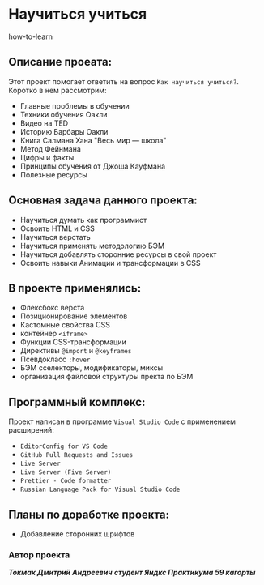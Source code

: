 # Научиться учиться
how-to-learn

## Описание проеата:
Этот проект помогает ответить на вопрос `Как научиться учиться?`. Коротко в нем рассмотрим:
- Главные проблемы в обучении
- Техники обучения Оакли
- Видео на TED
- Историю Барбары Оакли
- Книга Салмана Хана "Весь мир — школа"
- Метод Фейнмана
- Цифры и факты
- Принципы обучения от Джоша Кауфмана
- Полезные ресурсы

## Основная задача данного проекта:
- Научиться думать как программист
- Освоить HTML и CSS
- Научиться верстать
- Научиться применять методологию БЭМ
- Научиться добавлять сторонние ресурсы в свой проект
- Освоить навыки Анимации и трансформации в CSS

## В проекте применялись:
- Флексбокс верста
- Позиционирование элементов
- Кастомные свойства CSS
- контейнер `<iframe>`
- Функции CSS-трансформации
- Директивы `@import` и `@keyframes`
- Псевдокласс `:hover`
- БЭМ сселекторы, модификаторы, миксы
- организация файловой структуры пректа по БЭМ

## Программный комплекс:
Проект написан в программе `Visual Studio Code` с применением расширений:
- `EditorConfig for VS Code`
- `GitHub Pull Requests and Issues`
- `Live Server`
- `Live Server (Five Server)`
- `Prettier - Code formatter`
- `Russian Language Pack for Visual Studio Code`

## Планы по доработке проекта:
- Добавление сторонних шрифтов

### Автор проекта
**_Токмак Дмитрий Андреевич_**
**_студент Яндкс Практикума 59 кагорты_**
